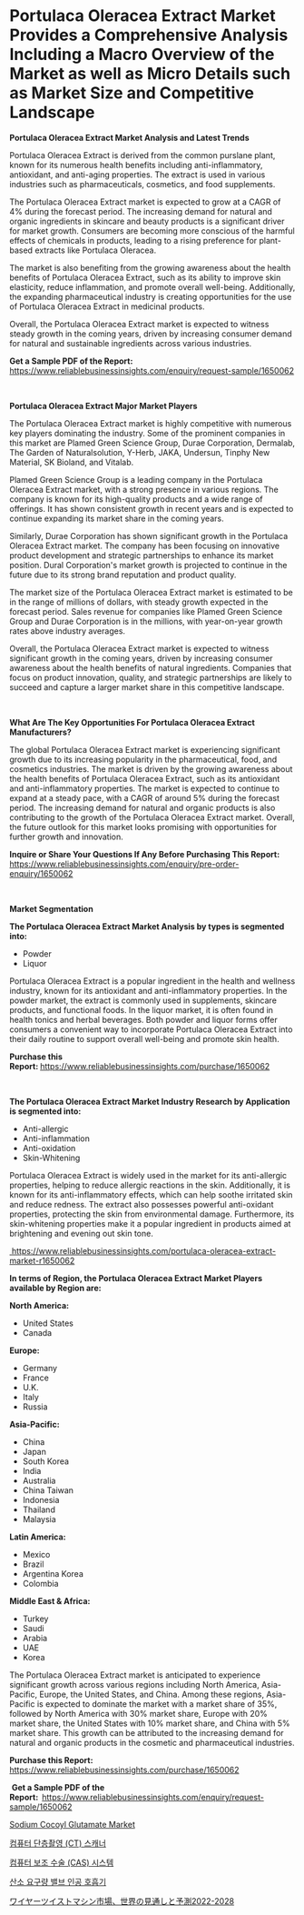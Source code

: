 <p><h1>Portulaca Oleracea Extract Market Provides a Comprehensive Analysis Including a Macro Overview of the Market as well as Micro Details such as Market Size and Competitive Landscape</h1></p><p><strong>Portulaca Oleracea Extract Market Analysis and Latest Trends</strong></p>
<p><p>Portulaca Oleracea Extract is derived from the common purslane plant, known for its numerous health benefits including anti-inflammatory, antioxidant, and anti-aging properties. The extract is used in various industries such as pharmaceuticals, cosmetics, and food supplements.</p><p>The Portulaca Oleracea Extract market is expected to grow at a CAGR of 4% during the forecast period. The increasing demand for natural and organic ingredients in skincare and beauty products is a significant driver for market growth. Consumers are becoming more conscious of the harmful effects of chemicals in products, leading to a rising preference for plant-based extracts like Portulaca Oleracea.</p><p>The market is also benefiting from the growing awareness about the health benefits of Portulaca Oleracea Extract, such as its ability to improve skin elasticity, reduce inflammation, and promote overall well-being. Additionally, the expanding pharmaceutical industry is creating opportunities for the use of Portulaca Oleracea Extract in medicinal products.</p><p>Overall, the Portulaca Oleracea Extract market is expected to witness steady growth in the coming years, driven by increasing consumer demand for natural and sustainable ingredients across various industries.</p></p>
<p><strong>Get a Sample PDF of the Report:&nbsp;</strong> <a href="https://www.reliablebusinessinsights.com/enquiry/request-sample/1650062">https://www.reliablebusinessinsights.com/enquiry/request-sample/1650062</a></p>
<p>&nbsp;</p>
<p><strong>Portulaca Oleracea Extract Major Market Players</strong></p>
<p><p>The Portulaca Oleracea Extract market is highly competitive with numerous key players dominating the industry. Some of the prominent companies in this market are Plamed Green Science Group, Durae Corporation, Dermalab, The Garden of Naturalsolution, Y-Herb, JAKA, Undersun, Tinphy New Material, SK Bioland, and Vitalab.</p><p>Plamed Green Science Group is a leading company in the Portulaca Oleracea Extract market, with a strong presence in various regions. The company is known for its high-quality products and a wide range of offerings. It has shown consistent growth in recent years and is expected to continue expanding its market share in the coming years.</p><p>Similarly, Durae Corporation has shown significant growth in the Portulaca Oleracea Extract market. The company has been focusing on innovative product development and strategic partnerships to enhance its market position. Dural Corporation's market growth is projected to continue in the future due to its strong brand reputation and product quality.</p><p>The market size of the Portulaca Oleracea Extract market is estimated to be in the range of millions of dollars, with steady growth expected in the forecast period. Sales revenue for companies like Plamed Green Science Group and Durae Corporation is in the millions, with year-on-year growth rates above industry averages.</p><p>Overall, the Portulaca Oleracea Extract market is expected to witness significant growth in the coming years, driven by increasing consumer awareness about the health benefits of natural ingredients. Companies that focus on product innovation, quality, and strategic partnerships are likely to succeed and capture a larger market share in this competitive landscape.</p></p>
<p>&nbsp;</p>
<p><strong>What Are The Key Opportunities For Portulaca Oleracea Extract Manufacturers?</strong></p>
<p><p>The global Portulaca Oleracea Extract market is experiencing significant growth due to its increasing popularity in the pharmaceutical, food, and cosmetics industries. The market is driven by the growing awareness about the health benefits of Portulaca Oleracea Extract, such as its antioxidant and anti-inflammatory properties. The market is expected to continue to expand at a steady pace, with a CAGR of around 5% during the forecast period. The increasing demand for natural and organic products is also contributing to the growth of the Portulaca Oleracea Extract market. Overall, the future outlook for this market looks promising with opportunities for further growth and innovation.</p></p>
<p><strong>Inquire or Share Your Questions If Any Before Purchasing This Report:</strong> <a href="https://www.reliablebusinessinsights.com/enquiry/pre-order-enquiry/1650062">https://www.reliablebusinessinsights.com/enquiry/pre-order-enquiry/1650062</a></p>
<p>&nbsp;</p>
<p><strong>Market Segmentation</strong></p>
<p><strong>The Portulaca Oleracea Extract Market Analysis by types is segmented into:</strong></p>
<p><ul><li>Powder</li><li>Liquor</li></ul></p>
<p><p>Portulaca Oleracea Extract is a popular ingredient in the health and wellness industry, known for its antioxidant and anti-inflammatory properties. In the powder market, the extract is commonly used in supplements, skincare products, and functional foods. In the liquor market, it is often found in health tonics and herbal beverages. Both powder and liquor forms offer consumers a convenient way to incorporate Portulaca Oleracea Extract into their daily routine to support overall well-being and promote skin health.</p></p>
<p><strong>Purchase this Report:&nbsp;</strong><a href="https://www.reliablebusinessinsights.com/purchase/1650062">https://www.reliablebusinessinsights.com/purchase/1650062</a></p>
<p>&nbsp;</p>
<p><strong>The Portulaca Oleracea Extract Market Industry Research by Application is segmented into:</strong></p>
<p><ul><li>Anti-allergic</li><li>Anti-inflammation</li><li>Anti-oxidation</li><li>Skin-Whitening</li></ul></p>
<p><p>Portulaca Oleracea Extract is widely used in the market for its anti-allergic properties, helping to reduce allergic reactions in the skin. Additionally, it is known for its anti-inflammatory effects, which can help soothe irritated skin and reduce redness. The extract also possesses powerful anti-oxidant properties, protecting the skin from environmental damage. Furthermore, its skin-whitening properties make it a popular ingredient in products aimed at brightening and evening out skin tone.</p></p>
<p><a href="https://www.reliablebusinessinsights.com/portulaca-oleracea-extract-market-r1650062">&nbsp;https://www.reliablebusinessinsights.com/portulaca-oleracea-extract-market-r1650062</a></p>
<p><strong>In terms of Region, the Portulaca Oleracea Extract Market Players available by Region are:</strong></p>
<p>
    <p> <strong> North America: </strong>
        <ul>
            <li>United States</li>
            <li>Canada</li>
        </ul>
        </p> 
    <p> <strong> Europe: </strong>
        <ul>
            <li>Germany</li>
            <li>France</li>
            <li>U.K.</li>
            <li>Italy</li>
            <li>Russia</li>
        </ul>
        </p> 
    <p> <strong> Asia-Pacific: </strong>
        <ul>
            <li>China</li>
            <li>Japan</li>
            <li>South Korea</li>
            <li>India</li>
            <li>Australia</li>
            <li>China Taiwan</li>
            <li>Indonesia</li>
            <li>Thailand</li>
            <li>Malaysia</li>
        </ul>
        </p> 
    <p> <strong> Latin America: </strong>
        <ul>
            <li>Mexico</li>
            <li>Brazil</li>
            <li>Argentina Korea</li>
            <li>Colombia</li>
        </ul>
        </p> 
    <p> <strong> Middle East & Africa: </strong>
        <ul>
            <li>Turkey</li>
            <li>Saudi</li>
            <li>Arabia</li>
            <li>UAE</li>
            <li>Korea</li>
        </ul>
    </p>
    </p>
<p><p>The Portulaca Oleracea Extract market is anticipated to experience significant growth across various regions including North America, Asia-Pacific, Europe, the United States, and China. Among these regions, Asia-Pacific is expected to dominate the market with a market share of 35%, followed by North America with 30% market share, Europe with 20% market share, the United States with 10% market share, and China with 5% market share. This growth can be attributed to the increasing demand for natural and organic products in the cosmetic and pharmaceutical industries.</p></p>
<p><strong>Purchase this Report: </strong><a href="https://www.reliablebusinessinsights.com/purchase/1650062">https://www.reliablebusinessinsights.com/purchase/1650062</a></p>
<p>&nbsp;<strong>Get a Sample PDF of the Report:&nbsp;&nbsp;</strong><a href="https://www.reliablebusinessinsights.com/enquiry/request-sample/1650062">https://www.reliablebusinessinsights.com/enquiry/request-sample/1650062</a></p>
<p><strong></strong></p>
<p><p><a href="https://github.com/lubmix/Market-Research-Report-List-3/blob/main/sodium-cocoyl-glutamate-market.md">Sodium Cocoyl Glutamate Market</a></p><p><a href="https://github.com/hasanrajibul387/Market-Research-Report-List-1/blob/main/7138702118380.md">컴퓨터 단층촬영 (CT) 스캐너</a></p><p><a href="https://github.com/alpinestartsekian/Market-Research-Report-List-1/blob/main/2198144118381.md">컴퓨터 보조 수술 (CAS) 시스템</a></p><p><a href="https://medium.com/@estelwisozk1/%EC%82%B0%EC%86%8C-%EC%88%98%EC%9A%94-%EB%B0%B8%EB%B8%8C-%EC%8B%AC%ED%8F%90-%EC%86%8C%EC%83%9D%EA%B8%B0-%EC%8B%9C%EC%9E%A5-%EC%A0%90%EC%9C%A0%EC%9C%A8-%EB%B0%8F-%EC%8B%9C%EC%9E%A5-%EB%B6%84%EC%84%9D-%EC%84%B1%EC%9E%A5-%EB%8F%99%ED%96%A5-%EB%B0%8F-2024%EB%85%84-2031%EB%85%84-%EA%B8%B0%EA%B0%84-%EC%98%88%EC%B8%A1-955aab197ade">산소 요구량 밸브 인공 호흡기</a></p><p><a href="https://github.com/KenyonJohns/Market-Research-Report-List-1/blob/main/6646950130334.md">ワイヤーツイストマシン市場、世界の見通しと予測2022-2028</a></p></p>